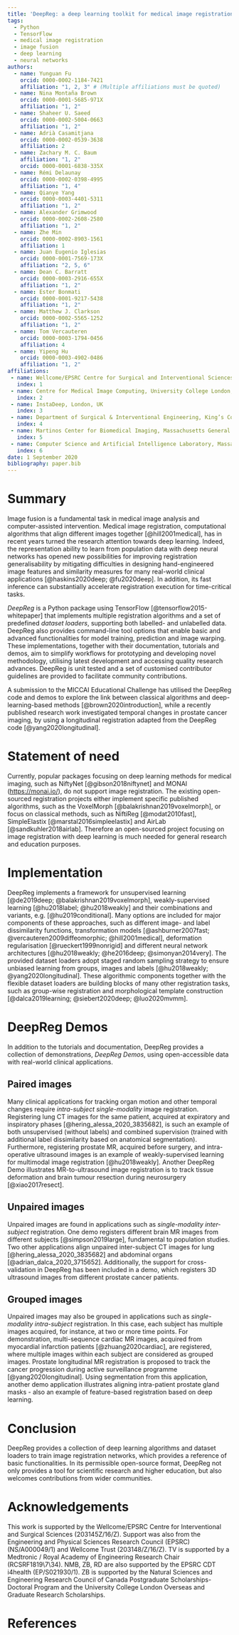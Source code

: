 ```yaml
---
title: 'DeepReg: a deep learning toolkit for medical image registration'
tags:
  - Python
  - TensorFlow
  - medical image registration
  - image fusion
  - deep learning
  - neural networks
authors:
  - name: Yunguan Fu
    orcid: 0000-0002-1184-7421
    affiliation: "1, 2, 3" # (Multiple affiliations must be quoted)
  - name: Nina Montaña Brown
    orcid: 0000-0001-5685-971X
    affiliation: "1, 2"
  - name: Shaheer U. Saeed
    orcid: 0000-0002-5004-0663
    affiliation: "1, 2"
  - name: Adrià Casamitjana
    orcid: 0000-0002-0539-3638
    affiliation: 2
  - name: Zachary M. C. Baum
    affiliation: "1, 2"
    orcid: 0000-0001-6838-335X
  - name: Rémi Delaunay
    orcid: 0000-0002-0398-4995
    affiliation: "1, 4"
  - name: Qianye Yang
    orcid: 0000-0003-4401-5311
    affiliation: "1, 2"
  - name: Alexander Grimwood
    orcid: 0000-0002-2608-2580
    affiliation: "1, 2"
  - name: Zhe Min
    orcid: 0000-0002-8903-1561
    affiliation: 1
  - name: Juan Eugenio Iglesias
    orcid: 0000-0001-7569-173X
    affiliation: "2, 5, 6"
  - name: Dean C. Barratt
    orcid: 0000-0003-2916-655X
    affiliation: "1, 2"
  - name: Ester Bonmati
    orcid: 0000-0001-9217-5438
    affiliation: "1, 2"
  - name: Matthew J. Clarkson
    orcid: 0000-0002-5565-1252
    affiliation: "1, 2"
  - name: Tom Vercauteren
    orcid: 0000-0003-1794-0456
    affiliation: 4
  - name: Yipeng Hu
    orcid: 0000-0003-4902-0486
    affiliation: "1, 2"
affiliations:
 - name: Wellcome/EPSRC Centre for Surgical and Interventional Sciences, University College London, London, UK
   index: 1
 - name: Centre for Medical Image Computing, University College London, London, UK
   index: 2
 - name: InstaDeep, London, UK
   index: 3
 - name: Department of Surgical & Interventional Engineering, King’s College London, London, UK
   index: 4
 - name: Martinos Center for Biomedical Imaging, Massachusetts General Hospital and Harvard Medical School, Boston, USA
   index: 5
 - name: Computer Science and Artificial Intelligence Laboratory, Massachusetts Institute of Technology, Boston, USA
   index: 6
date: 1 September 2020
bibliography: paper.bib
---
```


# Summary
Image fusion is a fundamental task in medical image analysis and computer-assisted intervention. Medical image registration, computational algorithms that align different images together [@hill2001medical], has in recent years turned the research attention towards deep learning. Indeed, the representation ability to learn from population data with deep neural networks has opened new possibilities for improving registration generalisability by mitigating difficulties in designing hand-engineered image features and similarity measures for many real-world clinical applications [@haskins2020deep; @fu2020deep]. In addition, its fast inference can substantially accelerate registration execution for time-critical tasks.

*DeepReg* is a Python package using TensorFlow [@tensorflow2015-whitepaper] that implements multiple registration algorithms and a set of predefined _dataset loaders_, supporting both labelled- and unlabelled data. DeepReg also provides command-line tool options that enable basic and advanced functionalities for model training, prediction and image warping. These implementations, together with their documentation, tutorials and demos, aim to simplify workflows for prototyping and developing novel methodology, utilising latest development and accessing quality research advances. DeepReg is unit tested and a set of customised contributor guidelines are provided to facilitate community contributions.

A submission to the MICCAI Educational Challenge has utilised the DeepReg code and demos to explore the link between classical algorithms and deep-learning-based methods [@brown2020introduction], while a recently published research work investigated temporal changes in prostate cancer imaging, by using a longitudinal registration adapted from the DeepReg code [@yang2020longitudinal].

# Statement of need
Currently, popular packages focusing on deep learning methods for medical imaging, such as NiftyNet [@gibson2018niftynet] and MONAI (https://monai.io/), do not support image registration. The existing open-sourced registration projects either implement specific published algorithms, such as the VoxelMorph [@balakrishnan2019voxelmorph], or focus on classical methods, such as NiftiReg [@modat2010fast], SimpleElastix [@marstal2016simpleelastix] and AirLab [@sandkuhler2018airlab]. Therefore an open-sourced project focusing on image registration with deep learning is much needed for general research and education purposes.

# Implementation
DeepReg implements a framework for unsupervised learning [@de2019deep; @balakrishnan2019voxelmorph], weakly-supervised learning [@hu2018label; @hu2018weakly] and their combinations and variants, e.g. [@hu2019conditional]. Many options are included for major components of these approaches, such as different image- and label dissimilarity functions, transformation models [@ashburner2007fast; @vercauteren2009diffeomorphic; @hill2001medical], deformation regularisation [@rueckert1999nonrigid] and different neural network architectures [@hu2018weakly; @he2016deep; @simonyan2014very]. The provided dataset loaders adopt staged random sampling strategy to ensure unbiased learning from groups, images and labels [@hu2018weakly; @yang2020longitudinal]. These algorithmic components together with the flexible dataset loaders are building blocks of many other registration tasks, such as group-wise registration and morphological template construction [@dalca2019learning; @siebert2020deep; @luo2020mvmm].

# DeepReg Demos
In addition to the tutorials and documentation, DeepReg provides a collection of demonstrations, _DeepReg Demos_, using open-accessible data with real-world clinical applications.

## Paired images
Many clinical applications for tracking organ motion and other temporal changes require _intra-subject_ _single-modality_ image registration. Registering lung CT images for the same patient, acquired at expiratory and inspiratory phases [@hering_alessa_2020_3835682], is such an example of both unsupervised (without labels) and combined supervision (trained with additional label dissimilarity based on anatomical segmentation). Furthermore, registering prostate MR, acquired before surgery, and intra-operative ultrasound images is an example of weakly-supervised learning for multimodal image registration [@hu2018weakly]. Another DeepReg Demo illustrates MR-to-ultrasound image registration is to track tissue deformation and brain tumour resection during neurosurgery [@xiao2017resect].

## Unpaired images
Unpaired images are found in applications such as _single-modality_ _inter-subject_ registration. One demo registers different brain MR images from different subjects [@simpson2019large], fundamental to population studies. Two other applications align unpaired inter-subject CT images for lung [@hering_alessa_2020_3835682] and abdominal organs [@adrian_dalca_2020_3715652]. Additionally, the support for cross-validation in DeepReg has been included in a demo, which registers 3D ultrasound images from different prostate cancer patients.

## Grouped images
Unpaired images may also be grouped in applications such as _single-modality_ _intra-subject_ registration. In this case, each subject has multiple images acquired, for instance, at two or more time points. For demonstration, multi-sequence cardiac MR images, acquired from myocardial infarction patients [@zhuang2020cardiac], are registered, where multiple images within each subject are considered as grouped images. Prostate longitudinal MR registration is proposed to track the cancer progression during active surveillance programme [@yang2020longitudinal]. Using segmentation from this application, another demo application illustrates aligning intra-patient prostate gland masks - also an example of feature-based registration based on deep learning.

# Conclusion
DeepReg provides a collection of deep learning algorithms and dataset loaders to train image registration networks, which provides a reference of basic functionalities. In its permissible open-source format, DeepReg not only provides a tool for scientific research and higher education, but also welcomes contributions from wider communities.

# Acknowledgements

This work is supported by the Wellcome/EPSRC Centre for Interventional and Surgical Sciences (203145Z/16/Z). Support was also from the Engineering and Physical Sciences Research Council (EPSRC) (NS/A000049/1) and Wellcome Trust (203148/Z/16/Z). TV is supported by a Medtronic / Royal Academy of Engineering Research Chair (RCSRF1819\7\34). NMB, ZB, RD are also supported by the EPSRC CDT i4health (EP/S021930/1). ZB is supported by the Natural Sciences and Engineering Research Council of Canada Postgraduate Scholarships-Doctoral Program and the University College London Overseas and Graduate Research Scholarships.

# References
<!-- This will be filled in by references in paper.bib -->
